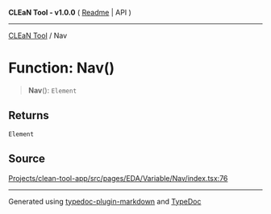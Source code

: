 **CLEaN Tool - v1.0.0** ( [Readme](../README.md) \| API )

***

[CLEaN Tool](../exports.md) / Nav

# Function: Nav()

> **Nav**(): `Element`

## Returns

`Element`

## Source

[Projects/clean-tool-app/src/pages/EDA/Variable/Nav/index.tsx:76](https://github.com/yuckyh/clean-tool-app/)

***

Generated using [typedoc-plugin-markdown](https://www.npmjs.com/package/typedoc-plugin-markdown) and [TypeDoc](https://typedoc.org/)
